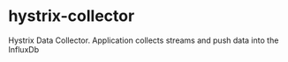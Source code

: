 # hystrix-collector
Hystrix Data Collector. Application collects streams and push data into the InfluxDb

